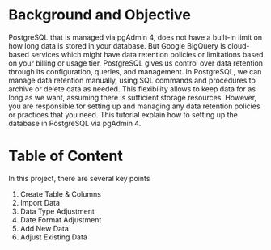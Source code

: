 # Background and Objective
PostgreSQL that is managed via pgAdmin 4, does not have a built-in limit on how long data is stored in your database. But Google BigQuery is cloud-based services which might have data retention policies or limitations based on your billing or usage tier. PostgreSQL gives us control over data retention through its configuration, queries, and management.
In PostgreSQL, we can manage data retention manually, using SQL commands and procedures to archive or delete data as needed. This flexibility allows to keep data for as long as we want, assuming there is sufficient storage resources. 
However, you are responsible for setting up and managing any data retention policies or practices that you need. This tutorial explain how to setting up the database in PostgreSQL via pgAdmin 4.

# Table of Content
In this project, there are several key points
1. Create Table & Columns
2. Import Data
3. Data Type Adjustment
4. Date Format Adjustment
5. Add New Data
6. Adjust Existing Data
